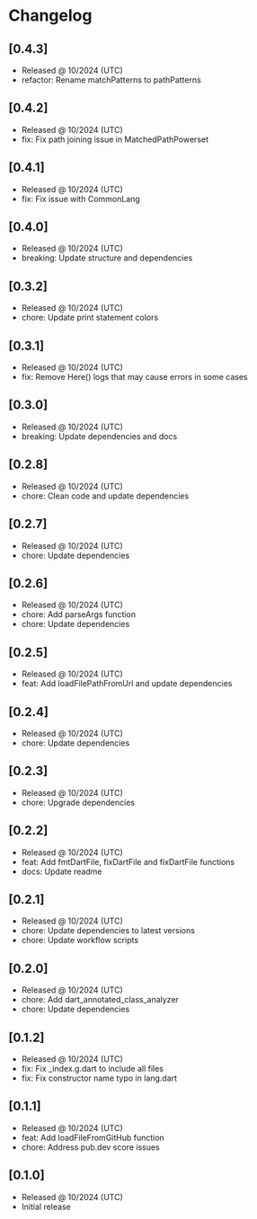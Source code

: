 # Changelog

## [0.4.3]

- Released @ 10/2024 (UTC)
- refactor: Rename matchPatterns to pathPatterns

## [0.4.2]

- Released @ 10/2024 (UTC)
- fix: Fix path joining issue in MatchedPathPowerset

## [0.4.1]

- Released @ 10/2024 (UTC)
- fix: Fix issue with CommonLang

## [0.4.0]

- Released @ 10/2024 (UTC)
- breaking: Update structure and dependencies

## [0.3.2]

- Released @ 10/2024 (UTC)
- chore: Update print statement colors

## [0.3.1]

- Released @ 10/2024 (UTC)
- fix: Remove Here() logs that may cause errors in some cases

## [0.3.0]

- Released @ 10/2024 (UTC)
- breaking: Update dependencies and docs

## [0.2.8]

- Released @ 10/2024 (UTC)
- chore: Clean code and update dependencies

## [0.2.7]

- Released @ 10/2024 (UTC)
- chore: Update dependencies

## [0.2.6]

- Released @ 10/2024 (UTC)
- chore: Add parseArgs function
- chore: Update dependencies

## [0.2.5]

- Released @ 10/2024 (UTC)
- feat: Add loadFilePathFromUrl and update dependencies

## [0.2.4]

- Released @ 10/2024 (UTC)
- chore: Update dependencies

## [0.2.3]

- Released @ 10/2024 (UTC)
- chore: Upgrade dependencies

## [0.2.2]

- Released @ 10/2024 (UTC)
- feat: Add fmtDartFile, fixDartFile and fixDartFile functions
- docs: Update readme

## [0.2.1]

- Released @ 10/2024 (UTC)
- chore: Update dependencies to latest versions
- chore: Update workflow scripts

## [0.2.0]

- Released @ 10/2024 (UTC)
- chore: Add dart_annotated_class_analyzer
- chore: Update dependencies

## [0.1.2]

- Released @ 10/2024 (UTC)
- fix: Fix \_index.g.dart to include all files
- fix: Fix constructor name typo in lang.dart

## [0.1.1]

- Released @ 10/2024 (UTC)
- feat: Add loadFileFromGitHub function
- chore: Address pub.dev score issues

## [0.1.0]

- Released @ 10/2024 (UTC)
- Initial release
